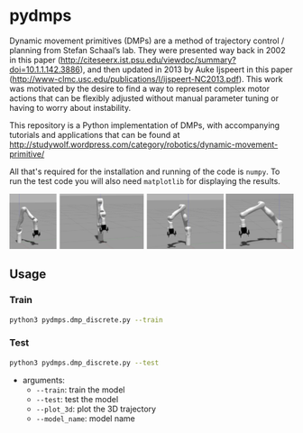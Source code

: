 pydmps
======

Dynamic movement primitives (DMPs) are a method of trajectory control / planning from Stefan Schaal’s lab. They were presented way back in 2002 in this paper (http://citeseerx.ist.psu.edu/viewdoc/summary?doi=10.1.1.142.3886), and then updated in 2013 by Auke Ijspeert in this paper (http://www-clmc.usc.edu/publications/I/ijspeert-NC2013.pdf). This work was motivated by the desire to find a way to represent complex motor actions that can be flexibly adjusted without manual parameter tuning or having to worry about instability.

This repository is a Python implementation of DMPs, with accompanying tutorials and applications that can be found at http://studywolf.wordpress.com/category/robotics/dynamic-movement-primitive/

All that's required for the installation and running of the code is ```numpy```. To run the test code you will also need ```matplotlib``` for displaying the results.

![Kinova simualtion](sim_kinova.png)
## Usage

### Train

```bash
python3 pydmps.dmp_discrete.py --train
```

### Test

```bash
python3 pydmps.dmp_discrete.py --test
```

- arguments:
  - `--train`: train the model
  - `--test`: test the model
  - `--plot_3d`: plot the 3D trajectory
  - `--model_name`: model name
